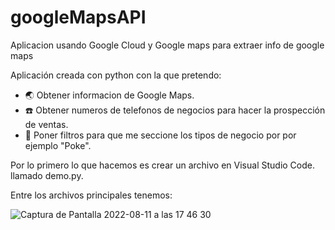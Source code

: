 # googleMapsAPI
Aplicacion usando Google Cloud y Google maps para extraer info de google maps 


Aplicación creada con python con la que pretendo:

- 🌏 Obtener informacion de Google Maps.
- ☎️ Obtener numeros de telefonos de negocios para hacer la prospección de ventas. 
- 🍙 Poner filtros para que me seccione los tipos de negocio por por ejemplo "Poke".

Por lo primero lo que hacemos es crear un archivo en Visual Studio Code. llamado demo.py.

Entre los archivos principales tenemos:


![Captura de Pantalla 2022-08-11 a las 17 46 30](https://user-images.githubusercontent.com/90271858/184174743-a3df02bf-64e2-451d-bd76-20a41a2c3f28.png)




